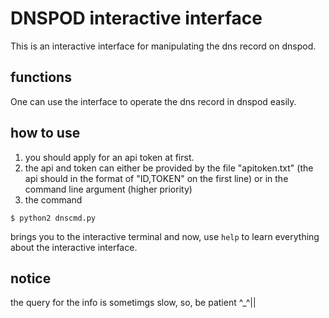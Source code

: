 DNSPOD interactive interface
===
This is an interactive interface for manipulating the dns record on dnspod.

## functions
One can use the interface to operate the dns record in dnspod easily.

## how to use
1. you should apply for an api token at first.
2. the api and token can either be provided by the file "apitoken.txt" (the api should in the format of "ID,TOKEN" on the first line) or in the command line argument (higher priority)
3. the command

```shell
$ python2 dnscmd.py 
```

brings you to the interactive terminal and now, use ```help``` to learn everything about the interactive interface.

## notice
the query for the info is sometimgs slow, so, be patient ^_^||
